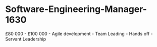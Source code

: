 # Software-Engineering-Manager-1630
£80 000 - £100 000 - Agile development - Team Leading - Hands off - Servant Leadership 
